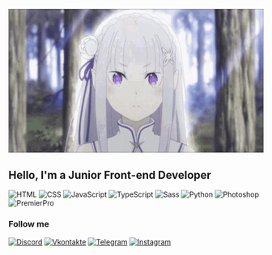 [![Header](https://raw.githubusercontent.com/ItsZeroFour/ItsZeroFour/ca9baf62d88ada34a216cc41528960e2109c6b3b/assets/background.gif)](https://vk.com/nullbebra)

## Hello, I'm a Junior Front-end Developer

![HTML](https://img.shields.io/badge/-HTML-090909?style=for-the-badge&logo=html5&logoColor=E34F26)
![CSS](https://img.shields.io/badge/-CSS-090909?style=for-the-badge&logo=css3&logoColor=1572B6)
![JavaScript](https://img.shields.io/badge/-JavaScript-090909?style=for-the-badge&logo=JavaScript&logoColor=F7DF1E)
![TypeScript](https://img.shields.io/badge/-TypeScript-090909?style=for-the-badge&logo=TypeScript&logoColor=3178C6)
![Sass](https://img.shields.io/badge/-Sass-090909?style=for-the-badge&logo=sass&logoColor=CC6699)
![Python](https://img.shields.io/badge/-Python-090909?style=for-the-badge&logo=python&logoColor=3776AB)
![Photoshop](https://img.shields.io/badge/-Photoshop-31A8FF?style=for-the-badge)
![PremierPro](https://img.shields.io/badge/-PremierPro-9999FF?style=for-the-badge)

### Follow me

[![Discord](https://img.shields.io/badge/-Discord-090909?style=for-the-badge&logo=discord&logoColor=5865F2)](https://discord.gg/ZrfQXPVvMa)
[![Vkontakte](https://img.shields.io/badge/-Vkontakte-090909?style=for-the-badge&logo=vk&logoColor=0077FF)](https://vk.com/nullbebra)
[![Telegram](https://img.shields.io/badge/-Telegram-090909?style=for-the-badge&logo=telegram&logoColor=26A5E4)](https://t.me/ItsZeroFour)
[![Instagram](https://img.shields.io/badge/-Instagram-090909?style=for-the-badge&logo=instagram&logoColor=E4405F)](https://www.instagram.com/itszero.four/)
